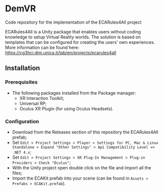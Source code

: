 # DemVR

Code repository for the implementation of the ECARules4All project

ECARules4All is a Unity package that enables users without coding knowledge to setup Virtual Reality worlds. The solution is based on templates that can be configured for creating the users' own experiences.
More information can be found here: https://cg3hci.dmi.unica.it/lab/en/projects/ecarules4all

## Installation

### Prerequisites

- The following packages installed from the Package manager:
  - XR Interaction Toolkit;
  - Universal RP;
  - Oculus XR Plugin (for using Oculus Headsets).

### Configuration

- Download from the Releases section of this repository the ECARules4All prefab;
- Set `Edit > Project Settings > Player > Settings for PC, Mac & Linux Standalone > Expand "Other Settings" > Api Compatibility Level => .NET 4.x`;
- Set `Edit > Project Settings > XR Plug-In Management > Plug-in Providers > Check "Oculus"`;
- With the Unity project open double click on the file and import all the files;
- Import the ECAKit prefab into your scene (can be found in `Assets > Prefabs > ECAKit.prefab`).
